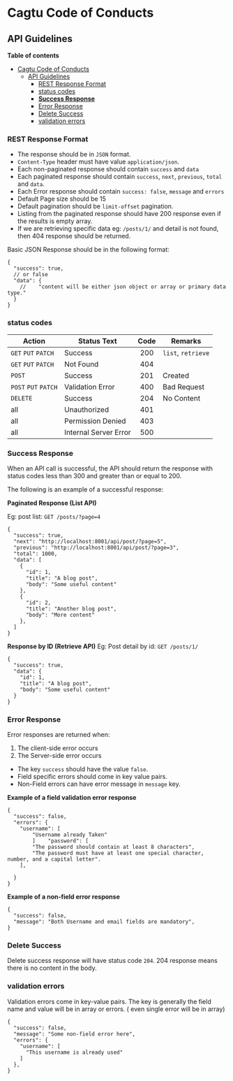 # Cagtu Code of Conducts

## API Guidelines

**Table of contents**
- [Cagtu Code of Conducts](#cagtu-code-of-conducts)
  - [API Guidelines](#api-guidelines)
    - [REST Response Format](#rest-response-format)
    - [status codes](#status-codes)
    - [**Success Response**](#success-response)
    - [Error Response](#error-response)
    - [Delete Success](#delete-success)
    - [validation errors](#validation-errors)


### REST Response Format

- The response should be in `JSON` format.
- `Content-Type` header must have value `application/json`.
- Each non-paginated response should contain `success` and `data`
- Each paginated response should contain `success`, `next`, `previous`, `total` and `data`.
- Each Error response should contain `success: false`, `message` and `errors`
- Default Page size should be 15
- Default pagination should be `limit-offset` pagination.
- Listing from the paginated response should have 200 response even if the results is empty array.
- If we are retrieving specific data eg: `/posts/1/` and detail is not found, then 404 response should be returned.

Basic JSON Response should be in the following format:

```json5
{
  "success": true,
  // or false
  "data": {
    //    "content will be either json object or array or primary data type."
  }
}
```

### status codes

| Action               | Status Text           | Code  | Remarks            |
| -------------------- | --------------------- | :---: | ------------------ |
| `GET` `PUT` `PATCH`  | Success               |  200  | `list`, `retrieve` |
| `GET` `PUT` `PATCH`  | Not Found             |  404  |                    |
| `POST`               | Success               |  201  | Created            |
| `POST` `PUT` `PATCH` | Validation Error      |  400  | Bad Request        |
| `DELETE`             | Success               |  204  | No Content         |
| all                  | Unauthorized          |  401  |                    |
| all                  | Permission Denied     |  403  |                    |
| all                  | Internal Server Error |  500  |                    |

### **Success Response**

When an API call is successful, the API should return the response with status codes less than 300 and greater than or equal to 200.

The following is an example of  a successful response:

**Paginated Response (List API)**

Eg: post list: `GET /posts/?page=4`

```json5
{
  "success": true,
  "next": "http://localhost:8001/api/post/?page=5",
  "previous": "http://localhost:8001/api/post/?page=3",
  "total": 1000,
  "data": [
    {
      "id": 1,
      "title": "A blog post",
      "body": "Some useful content"
    },
    {
      "id": 2,
      "title": "Another blog post",
      "body": "More content"
    },
  ]
}
```

**Response by ID (Retrieve API)**
Eg: Post detail by id: `GET /posts/1/`

```json5
{
  "success": true,
  "data": {
    "id": 1,
    "title": "A blog post",
    "body": "Some useful content"
  }
}
```

### Error Response

Error responses are returned when:
1. The client-side error occurs
2. The Server-side error occurs

- The key `success` should have the value `false`.
- Field specific errors should come in key value pairs.
- Non-Field errors can have error message in `message` key.

**Example of a field validation error response**
```json5
{
  "success": false,
  "errors": {
    "username": [
        "Username already Taken"
        ]    "password": [
        "The password should contain at least 8 characters",
        "The password must have at least one special character, number, and a capital letter".
    ],

  }
}
```

**Example of a non-field error response**
```json5
{
  "success": false,
  "message": "Both Username and email fields are mandatory",
}
```

### Delete Success

Delete success response will have status code `204`. 204 response means there is no content in the body.

### validation errors

Validation errors come in key-value pairs. The key is generally the field name and value will be in array or errors. (
even single error will be in array)

```json5
{
  "success": false,
  "message": "Some non-field error here",
  "errors": {
    "username": [
      "This username is already used"
    ]
  },
}
```
